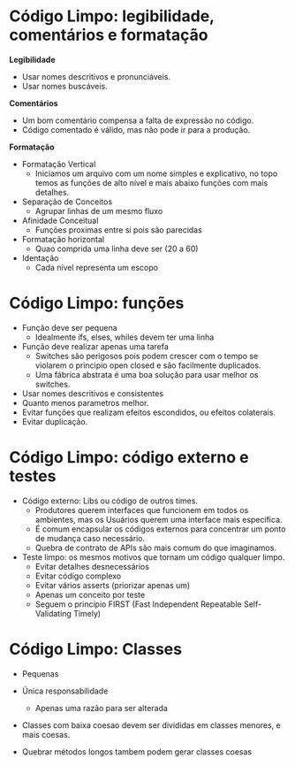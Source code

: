 # Código Limpo: legibilidade, comentários e formatação

**Legibilidade**

- Usar nomes descritivos e pronunciáveis.
- Usar nomes buscáveis.

**Comentários**

- Um bom comentário compensa a falta de expressão no código.
- Código comentado é válido, mas não pode ir para a produção.

**Formatação**

- Formatação Vertical
  - Iniciamos um arquivo com um nome simples e explicativo, no topo temos as funções de alto nível e mais abaixo funções com mais detalhes.
- Separação de Conceitos
  - Agrupar linhas de um mesmo fluxo
- Afinidade Conceitual
  - Funções proximas entre si pois são parecidas
- Formatação horizontal
  - Quao comprida uma linha deve ser (20 a 60)
- Identação
  - Cada nível representa um escopo


# Código Limpo: funções

- Função deve ser pequena
  - Idealmente ifs, elses, whiles devem ter uma linha
- Função deve realizar apenas uma tarefa
  - Switches são perigosos pois podem crescer com o tempo se violarem o principio open closed e são facilmente duplicados.
  - Uma fábrica abstrata é uma boa solução para usar melhor os switches.
-  Usar nomes descritivos e consistentes
-  Quanto menos parametros melhor.
-  Evitar funções que realizam efeitos escondidos, ou efeitos colaterais.
-  Evitar duplicação.

# Código Limpo: código externo e testes

- Código externo: Libs ou código de outros times.
  - Produtores querem interfaces que funcionem em todos os ambientes, mas os Usuários querem uma interface mais específica.
  - É comum encapsular os códigos externos para concentrar um ponto de mudança caso necessário.
  - Quebra de contrato de APIs são mais comum do que imaginamos.
- Teste limpo: os mesmos motivos que tornam um código qualquer limpo.
  - Evitar detalhes desnecessários
  - Evitar código complexo
  - Evitar vários asserts (priorizar apenas um)
  - Apenas um conceito por teste
  - Seguem o princípio FIRST (Fast Independent Repeatable Self-Validating Timely)

# Código Limpo: Classes

- Pequenas
- Única responsabilidade
  - Apenas uma razão para ser alterada
  

- Classes com baixa coesao devem ser divididas em classes menores, e mais coesas.
- Quebrar métodos longos tambem podem gerar classes coesas